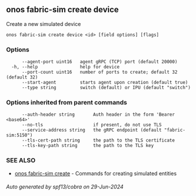 <!--
SPDX-FileCopyrightText: 2019-present Open Networking Foundation <info@opennetworking.org>

SPDX-License-Identifier: Apache-2.0
-->

## onos fabric-sim create device

Create a new simulated device

```
onos fabric-sim create device <id> [field options] [flags]
```

### Options

```
      --agent-port uint16   agent gRPC (TCP) port (default 20000)
  -h, --help                help for device
      --port-count uint16   number of ports to create; default 32 (default 32)
      --start-agent         starts agent upon creation (default true)
      --type string         switch (default) or IPU (default "switch")
```

### Options inherited from parent commands

```
      --auth-header string       Auth header in the form 'Bearer <base64>'
      --no-tls                   if present, do not use TLS
      --service-address string   the gRPC endpoint (default "fabric-sim:5150")
      --tls-cert-path string     the path to the TLS certificate
      --tls-key-path string      the path to the TLS key
```

### SEE ALSO

* [onos fabric-sim create](onos_fabric-sim_create.md)	 - Commands for creating simulated entities

###### Auto generated by spf13/cobra on 29-Jun-2024
